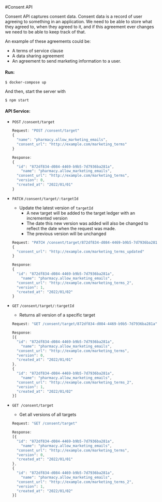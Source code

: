 #Consent API


Consent API captures consent data. Consent data is a record of user agreeing to something in an application. We need to be able to store what they agreed to, when they agreed to it, and if this agreement ever changes we need to be able to keep track of that.

An example of these agreements could be:

- A terms of service clause
- A data sharing agreement
- An agreement to send marketing information to a user.

#### Run:
    $ docker-compose up
    
And then, start the server with

    $ npm start


#### API Service:

- `POST` `/consent/target`
    
    ```jsx
    Request: "POST /consent/target"
    {
      "name": "pharmacy.allow_marketing_emails",
      "consent_url": "http://example.com/marketing_terms"
    }
    
    Response:
    {
      "id": "872df834-d084-4469-b9b5-7d7936ba281a",
    	"name": "pharmacy.allow_marketing_emails",
      "consent_url": "http://example.com/marketing_terms",
      "version": 0,
      "created_at": "2022/01/01"
    }
    
    ```
    
- `PATCH` `/consent/target/:targetId`
    - Update the latest version of `targetId`
        - A new target will be added to the target ledger with an incremented version
        - The date this new version was added will also be changed to reflect the date when the request was made.
        - The previous version will be unchanged
    
    ```jsx
    Request: "PATCH /consent/target/872df834-d084-4469-b9b5-7d7936ba281a"
    {
      "consent_url": "http://example.com/marketing_terms_updated"
    }
    
    Response:
    {
      "id": "872df834-d084-4469-b9b5-7d7936ba281a",
    	"name": "pharmacy.allow_marketing_emails",
      "consent_url": "http://example.com/marketing_terms_2",
      "version": 1,
      "created_at": "2022/01/02"
    }
    
    ```
    
- `GET` `/consent/target/:targetId`
    - Returns all version of a specific target
    
    ```jsx
    Request: "GET /consent/target/872df834-d084-4469-b9b5-7d7936ba281a"
    
    Response:
    [{
      "id": "872df834-d084-4469-b9b5-7d7936ba281a",
    	"name": "pharmacy.allow_marketing_emails",
      "consent_url": "http://example.com/marketing_terms",
      "version": 0,
      "created_at": "2022/01/01"
    },
    {
      "id": "872df834-d084-4469-b9b5-7d7936ba281a",
    	"name": "pharmacy.allow_marketing_emails",
      "consent_url": "http://example.com/marketing_terms_2",
      "version": 1,
      "created_at": "2022/01/02"
    }]
    ```
    
- `GET /consent/target`
    - Get all versions of all targets
    
    ```jsx
    Request: "GET /consent/target"
    
    Response:
    [{
      "id": "872df834-d084-4469-b9b5-7d7936ba281a",
    	"name": "pharmacy.allow_marketing_emails",
      "consent_url": "http://example.com/marketing_terms",
      "version": 0,
      "created_at": "2022/01/01"
    },
    {
      "id": "872df834-d084-4469-b9b5-7d7936ba281a",
    	"name": "pharmacy.allow_marketing_emails",
      "consent_url": "http://example.com/marketing_terms_2",
      "version": 1,
      "created_at": "2022/01/02"
    }]
    ```